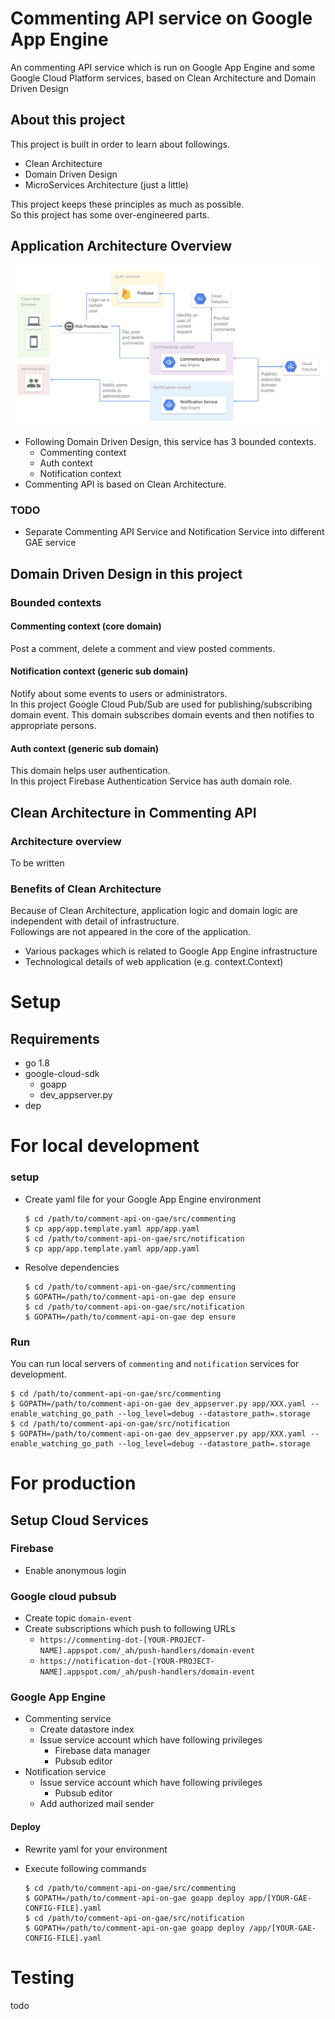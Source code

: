 # Commenting API service on Google App Engine

An commenting API service which is run on Google App Engine and some Google Cloud Platform services, based on Clean Architecture and Domain Driven Design

## About this project

This project is built in order to learn about followings.
- Clean Architecture
- Domain Driven Design
- MicroServices Architecture (just a little)

This project keeps these principles as much as possible.  
So this project has some over-engineered parts.

## Application Architecture Overview

![](doc/architecture-overview.png)

- Following Domain Driven Design, this service has 3 bounded contexts.
  - Commenting context
  - Auth context
  - Notification context
- Commenting API is based on Clean Architecture.

### TODO

- Separate Commenting API Service and Notification Service into different GAE service

## Domain Driven Design in this project

### Bounded contexts

#### Commenting context (core domain)

Post a comment, delete a comment and view posted comments.

#### Notification context (generic sub domain)

Notify about some events to users or administrators.  
In this project Google Cloud Pub/Sub are used for publishing/subscribing domain event.
This domain subscribes domain events and then notifies to appropriate persons.

#### Auth context (generic sub domain)

This domain helps user authentication.  
In this project Firebase Authentication Service has auth domain role.

## Clean Architecture in Commenting API

### Architecture overview

To be written

### Benefits of Clean Architecture

Because of Clean Architecture, application logic and domain logic are independent with detail of infrastructure.  
Followings are not appeared in the core of the application.

- Various packages which is related to Google App Engine infrastructure
- Technological details of web application (e.g. context.Context)

# Setup

## Requirements

- go 1.8
- google-cloud-sdk
    - goapp
    - dev_appserver.py
- dep

# For local development

### setup

- Create yaml file for your Google App Engine environment
    ```shell
    $ cd /path/to/comment-api-on-gae/src/commenting
    $ cp app/app.template.yaml app/app.yaml
    $ cd /path/to/comment-api-on-gae/src/notification
    $ cp app/app.template.yaml app/app.yaml
    ```
    
- Resolve dependencies
    ```shell
    $ cd /path/to/comment-api-on-gae/src/commenting
    $ GOPATH=/path/to/comment-api-on-gae dep ensure
    $ cd /path/to/comment-api-on-gae/src/notification
    $ GOPATH=/path/to/comment-api-on-gae dep ensure
    ```

### Run

You can run local servers of `commenting` and `notification` services for development.

```shell
$ cd /path/to/comment-api-on-gae/src/commenting
$ GOPATH=/path/to/comment-api-on-gae dev_appserver.py app/XXX.yaml --enable_watching_go_path --log_level=debug --datastore_path=.storage
$ cd /path/to/comment-api-on-gae/src/notification
$ GOPATH=/path/to/comment-api-on-gae dev_appserver.py app/XXX.yaml --enable_watching_go_path --log_level=debug --datastore_path=.storage
```

# For production

## Setup Cloud Services

### Firebase

- Enable anonymous login

### Google cloud pubsub

- Create topic `domain-event`
- Create subscriptions which push to following URLs
    - `https://commenting-dot-[YOUR-PROJECT-NAME].appspot.com/_ah/push-handlers/domain-event`
    - `https://notification-dot-[YOUR-PROJECT-NAME].appspot.com/_ah/push-handlers/domain-event`
    
### Google App Engine

- Commenting service
    - Create datastore index
    - Issue service account which have following privileges
       - Firebase data manager
       - Pubsub editor
- Notification service
    - Issue service account which have following privileges
       - Pubsub editor
    - Add authorized mail sender
    
#### Deploy

- Rewrite yaml for your environment
    
- Execute following commands

    ```shell
    $ cd /path/to/comment-api-on-gae/src/commenting
    $ GOPATH=/path/to/comment-api-on-gae goapp deploy app/[YOUR-GAE-CONFIG-FILE].yaml
    $ cd /path/to/comment-api-on-gae/src/notification
    $ GOPATH=/path/to/comment-api-on-gae goapp deploy /app/[YOUR-GAE-CONFIG-FILE].yaml
    ```


# Testing

todo
